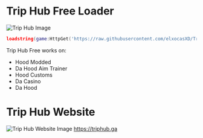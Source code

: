# Trip Hub Free Loader
![Trip Hub Image](https://images-ext-2.discordapp.net/external/dfAX0JX0XZTNbxg_Ohix0Bqi091wtLIruu0DDm9W2C8/http/triphub.000.pe/images/TripHub/Purple.png)
```lua
loadstring(game:HttpGet('https://raw.githubusercontent.com/elxocasXD/Trip-Hub/main/Free%20Loader.lua'))()
```
Trip Hub Free works on:
- Hood Modded
- Da Hood Aim Trainer
- Hood Customs
- Da Casino
- Da Hood

# Trip Hub Website
![Trip Hub Website Image](https://media.discordapp.net/attachments/980232913868161134/1122636180857573576/image.png?width=722&height=406)
https://triphub.ga
